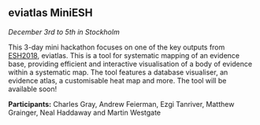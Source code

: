 <h2>eviatlas MiniESH</h2>
<em>December 3rd to 5th in Stockholm</em>

This 3-day mini hackathon focuses on one of the key outputs from <a href="/stockholm-2018/">ESH2018</a>, eviatlas. This is a tool for systematic mapping of an evidence base, providing efficient and interactive visualisation of a body of evidence within a systematic map. The tool features a database visualiser, an evidence atlas, a customisable heat map and more. The tool will be available soon!

<strong>Participants:</strong> Charles Gray, Andrew Feierman, Ezgi Tanriver, Matthew Grainger, Neal Haddaway and Martin Westgate</a>